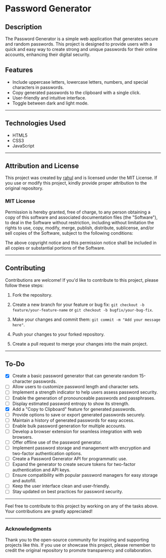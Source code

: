 # Password Generator

## Description

The Password Generator is a simple web application that generates secure and random passwords. 
This project is designed to provide users with a quick and easy way to create strong and unique passwords for their online accounts, enhancing their digital security.

## Features

- Include uppercase letters, lowercase letters, numbers, and special characters in passwords.
- Copy generated passwords to the clipboard with a single click.
- User-friendly and intuitive interface.
- Toggle between dark and light mode.

---

## Technologies Used

- HTML5
- CSS3
- JavaScript

---

## Attribution and License

This project was created by [rahul](https://github.com/ksrahul23) and is licensed under the MIT License. If you use or modify this project, kindly provide proper attribution to the original repository. 

### MIT License
Permission is hereby granted, free of charge, to any person obtaining a copy of this software and associated documentation files (the "Software"), to deal in the Software without restriction, including without limitation the rights to use, copy, modify, merge, publish, distribute, sublicense, and/or sell copies of the Software, subject to the following conditions:

The above copyright notice and this permission notice shall be included in all copies or substantial portions of the Software.

---

## Contributing

Contributions are welcome! If you'd like to contribute to this project, please follow these steps:

1. Fork the repository.

2. Create a new branch for your feature or bug fix: `git checkout -b feature/your-feature-name` or `git checkout -b bugfix/your-bug-fix`.

3. Make your changes and commit them: `git commit -m "Add your message here"`.

4. Push your changes to your forked repository.

5. Create a pull request to merge your changes into the main project.

---

## To-Do

- [x] Create a basic password generator that can generate random 15-character passwords.
- [ ] Allow users to customize password length and character sets.
- [ ] Implement a strength indicator to help users assess password security.
- [ ] Enable the generation of pronounceable passwords and passphrases.
- [ ] Display estimated password entropy to show its strength.
- [x] Add a "Copy to Clipboard" feature for generated passwords.
- [ ] Provide options to save or export generated passwords securely.
- [ ] Maintain a history of generated passwords for easy access.
- [ ] Enable bulk password generation for multiple accounts.
- [ ] Develop a browser extension for seamless integration with web browsers.
- [ ] Offer offline use of the password generator.
- [ ] Implement password storage and management with encryption and two-factor authentication options.
- [ ] Create a Password Generator API for programmatic use.
- [ ] Expand the generator to create secure tokens for two-factor authentication and API keys.
- [ ] Ensure compatibility with popular password managers for easy storage and autofill.
- [ ] Keep the user interface clean and user-friendly.
- [ ] Stay updated on best practices for password security.

---

Feel free to contribute to this project by working on any of the tasks above. Your contributions are greatly appreciated!

---

### Acknowledgments

Thank you to the open-source community for inspiring and supporting projects like this. If you use or showcase this project, please remember to credit the original repository to promote transparency and collaboration.
